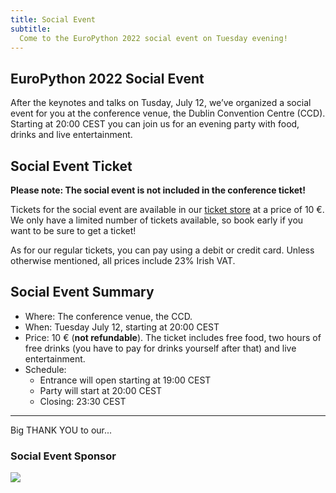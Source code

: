 ```yaml
---
title: Social Event
subtitle:
  Come to the EuroPython 2022 social event on Tuesday evening!
---
```

## EuroPython 2022 Social Event ##
After the keynotes and talks on Tusday, July 12, we’ve organized a social event for you at the conference venue, 
the Dublin Convention Centre (CCD). Starting at 20:00 CEST you can join us for an evening party with food, drinks
and live entertainment.

## Social Event Ticket ##
**Please note: The social event is not included in the conference ticket!**

Tickets for the social event are available in our [ticket store](https://ep2022.europython.eu/tickets) at a price of 10 €. 
We only have a limited number of tickets available, so book early if you want to be sure to get a ticket!

As for our regular tickets, you can pay using a debit or credit card. Unless otherwise mentioned, all prices include 23% Irish VAT.

  <ButtonWithTitle title="Interested in join us?" text="Buy your ticket now!" href="https://ep2022.europython.eu/tickets" />

## Social Event Summary ##

- Where: The conference venue, the CCD.
- When: Tuesday July 12, starting at 20:00 CEST
- Price: 10 € (**not refundable**). The ticket includes free food, two hours of free drinks (you have to pay for drinks yourself after that) and live entertainment.
- Schedule: 
    - Entrance will open starting at 19:00 CEST
    - Party will start at 20:00 CEST
    - Closing: 23:30 CEST

---
<div style={{textAlign: "center"}}>
<Note>Big THANK YOU to our... </Note>
</div>

### Social Event Sponsor ###
<a className="img" target="_blank" href="https://jobs.kiwi.com/">
<img src="/img/logos/sponsor_logos/kiwi.svg"  />
</a>
